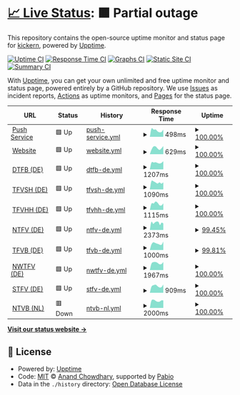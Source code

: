 # [📈 Live Status](https://status.kickern.app): <!--live status--> **🟧 Partial outage**

This repository contains the open-source uptime monitor and status page for [kickern](https://status.kickern.app), powered by [Upptime](https://github.com/upptime/upptime).

[![Uptime CI](https://github.com/kickern/status/workflows/Uptime%20CI/badge.svg)](https://github.com/kickern/status/actions?query=workflow%3A%22Uptime+CI%22)
[![Response Time CI](https://github.com/kickern/status/workflows/Response%20Time%20CI/badge.svg)](https://github.com/kickern/status/actions?query=workflow%3A%22Response+Time+CI%22)
[![Graphs CI](https://github.com/kickern/status/workflows/Graphs%20CI/badge.svg)](https://github.com/kickern/status/actions?query=workflow%3A%22Graphs+CI%22)
[![Static Site CI](https://github.com/kickern/status/workflows/Static%20Site%20CI/badge.svg)](https://github.com/kickern/status/actions?query=workflow%3A%22Static+Site+CI%22)
[![Summary CI](https://github.com/kickern/status/workflows/Summary%20CI/badge.svg)](https://github.com/kickern/status/actions?query=workflow%3A%22Summary+CI%22)

With [Upptime](https://upptime.js.org), you can get your own unlimited and free uptime monitor and status page, powered entirely by a GitHub repository. We use [Issues](https://github.com/kickern/status/issues) as incident reports, [Actions](https://github.com/kickern/status/actions) as uptime monitors, and [Pages](https://status.kickern.app) for the status page.

<!--start: status pages-->
<!-- This summary is generated by Upptime (https://github.com/upptime/upptime) -->
<!-- Do not edit this manually, your changes will be overwritten -->
<!-- prettier-ignore -->
| URL | Status | History | Response Time | Uptime |
| --- | ------ | ------- | ------------- | ------ |
| <img alt="" src="https://icons.duckduckgo.com/ip3/push.kickern.online.ico" height="13"> [Push Service](https://push.kickern.online/health) | 🟩 Up | [push-service.yml](https://github.com/kickern/status/commits/HEAD/history/push-service.yml) | <details><summary><img alt="Response time graph" src="./graphs/push-service/response-time-week.png" height="20"> 498ms</summary><br><a href="https://status.kickern.app/history/push-service"><img alt="Response time 462" src="https://img.shields.io/endpoint?url=https%3A%2F%2Fraw.githubusercontent.com%2Fkickern%2Fstatus%2FHEAD%2Fapi%2Fpush-service%2Fresponse-time.json"></a><br><a href="https://status.kickern.app/history/push-service"><img alt="24-hour response time 554" src="https://img.shields.io/endpoint?url=https%3A%2F%2Fraw.githubusercontent.com%2Fkickern%2Fstatus%2FHEAD%2Fapi%2Fpush-service%2Fresponse-time-day.json"></a><br><a href="https://status.kickern.app/history/push-service"><img alt="7-day response time 498" src="https://img.shields.io/endpoint?url=https%3A%2F%2Fraw.githubusercontent.com%2Fkickern%2Fstatus%2FHEAD%2Fapi%2Fpush-service%2Fresponse-time-week.json"></a><br><a href="https://status.kickern.app/history/push-service"><img alt="30-day response time 464" src="https://img.shields.io/endpoint?url=https%3A%2F%2Fraw.githubusercontent.com%2Fkickern%2Fstatus%2FHEAD%2Fapi%2Fpush-service%2Fresponse-time-month.json"></a><br><a href="https://status.kickern.app/history/push-service"><img alt="1-year response time 462" src="https://img.shields.io/endpoint?url=https%3A%2F%2Fraw.githubusercontent.com%2Fkickern%2Fstatus%2FHEAD%2Fapi%2Fpush-service%2Fresponse-time-year.json"></a></details> | <details><summary><a href="https://status.kickern.app/history/push-service">100.00%</a></summary><a href="https://status.kickern.app/history/push-service"><img alt="All-time uptime 100.00%" src="https://img.shields.io/endpoint?url=https%3A%2F%2Fraw.githubusercontent.com%2Fkickern%2Fstatus%2FHEAD%2Fapi%2Fpush-service%2Fuptime.json"></a><br><a href="https://status.kickern.app/history/push-service"><img alt="24-hour uptime 100.00%" src="https://img.shields.io/endpoint?url=https%3A%2F%2Fraw.githubusercontent.com%2Fkickern%2Fstatus%2FHEAD%2Fapi%2Fpush-service%2Fuptime-day.json"></a><br><a href="https://status.kickern.app/history/push-service"><img alt="7-day uptime 100.00%" src="https://img.shields.io/endpoint?url=https%3A%2F%2Fraw.githubusercontent.com%2Fkickern%2Fstatus%2FHEAD%2Fapi%2Fpush-service%2Fuptime-week.json"></a><br><a href="https://status.kickern.app/history/push-service"><img alt="30-day uptime 100.00%" src="https://img.shields.io/endpoint?url=https%3A%2F%2Fraw.githubusercontent.com%2Fkickern%2Fstatus%2FHEAD%2Fapi%2Fpush-service%2Fuptime-month.json"></a><br><a href="https://status.kickern.app/history/push-service"><img alt="1-year uptime 100.00%" src="https://img.shields.io/endpoint?url=https%3A%2F%2Fraw.githubusercontent.com%2Fkickern%2Fstatus%2FHEAD%2Fapi%2Fpush-service%2Fuptime-year.json"></a></details>
| <img alt="" src="https://icons.duckduckgo.com/ip3/kickern.app.ico" height="13"> [Website](https://kickern.app) | 🟩 Up | [website.yml](https://github.com/kickern/status/commits/HEAD/history/website.yml) | <details><summary><img alt="Response time graph" src="./graphs/website/response-time-week.png" height="20"> 629ms</summary><br><a href="https://status.kickern.app/history/website"><img alt="Response time 606" src="https://img.shields.io/endpoint?url=https%3A%2F%2Fraw.githubusercontent.com%2Fkickern%2Fstatus%2FHEAD%2Fapi%2Fwebsite%2Fresponse-time.json"></a><br><a href="https://status.kickern.app/history/website"><img alt="24-hour response time 805" src="https://img.shields.io/endpoint?url=https%3A%2F%2Fraw.githubusercontent.com%2Fkickern%2Fstatus%2FHEAD%2Fapi%2Fwebsite%2Fresponse-time-day.json"></a><br><a href="https://status.kickern.app/history/website"><img alt="7-day response time 629" src="https://img.shields.io/endpoint?url=https%3A%2F%2Fraw.githubusercontent.com%2Fkickern%2Fstatus%2FHEAD%2Fapi%2Fwebsite%2Fresponse-time-week.json"></a><br><a href="https://status.kickern.app/history/website"><img alt="30-day response time 604" src="https://img.shields.io/endpoint?url=https%3A%2F%2Fraw.githubusercontent.com%2Fkickern%2Fstatus%2FHEAD%2Fapi%2Fwebsite%2Fresponse-time-month.json"></a><br><a href="https://status.kickern.app/history/website"><img alt="1-year response time 606" src="https://img.shields.io/endpoint?url=https%3A%2F%2Fraw.githubusercontent.com%2Fkickern%2Fstatus%2FHEAD%2Fapi%2Fwebsite%2Fresponse-time-year.json"></a></details> | <details><summary><a href="https://status.kickern.app/history/website">100.00%</a></summary><a href="https://status.kickern.app/history/website"><img alt="All-time uptime 100.00%" src="https://img.shields.io/endpoint?url=https%3A%2F%2Fraw.githubusercontent.com%2Fkickern%2Fstatus%2FHEAD%2Fapi%2Fwebsite%2Fuptime.json"></a><br><a href="https://status.kickern.app/history/website"><img alt="24-hour uptime 100.00%" src="https://img.shields.io/endpoint?url=https%3A%2F%2Fraw.githubusercontent.com%2Fkickern%2Fstatus%2FHEAD%2Fapi%2Fwebsite%2Fuptime-day.json"></a><br><a href="https://status.kickern.app/history/website"><img alt="7-day uptime 100.00%" src="https://img.shields.io/endpoint?url=https%3A%2F%2Fraw.githubusercontent.com%2Fkickern%2Fstatus%2FHEAD%2Fapi%2Fwebsite%2Fuptime-week.json"></a><br><a href="https://status.kickern.app/history/website"><img alt="30-day uptime 100.00%" src="https://img.shields.io/endpoint?url=https%3A%2F%2Fraw.githubusercontent.com%2Fkickern%2Fstatus%2FHEAD%2Fapi%2Fwebsite%2Fuptime-month.json"></a><br><a href="https://status.kickern.app/history/website"><img alt="1-year uptime 100.00%" src="https://img.shields.io/endpoint?url=https%3A%2F%2Fraw.githubusercontent.com%2Fkickern%2Fstatus%2FHEAD%2Fapi%2Fwebsite%2Fuptime-year.json"></a></details>
| <img alt="" src="https://icons.duckduckgo.com/ip3/dtfb.de.ico" height="13"> [DTFB (DE)](https://dtfb.de) | 🟩 Up | [dtfb-de.yml](https://github.com/kickern/status/commits/HEAD/history/dtfb-de.yml) | <details><summary><img alt="Response time graph" src="./graphs/dtfb-de/response-time-week.png" height="20"> 1207ms</summary><br><a href="https://status.kickern.app/history/dtfb-de"><img alt="Response time 1229" src="https://img.shields.io/endpoint?url=https%3A%2F%2Fraw.githubusercontent.com%2Fkickern%2Fstatus%2FHEAD%2Fapi%2Fdtfb-de%2Fresponse-time.json"></a><br><a href="https://status.kickern.app/history/dtfb-de"><img alt="24-hour response time 1428" src="https://img.shields.io/endpoint?url=https%3A%2F%2Fraw.githubusercontent.com%2Fkickern%2Fstatus%2FHEAD%2Fapi%2Fdtfb-de%2Fresponse-time-day.json"></a><br><a href="https://status.kickern.app/history/dtfb-de"><img alt="7-day response time 1207" src="https://img.shields.io/endpoint?url=https%3A%2F%2Fraw.githubusercontent.com%2Fkickern%2Fstatus%2FHEAD%2Fapi%2Fdtfb-de%2Fresponse-time-week.json"></a><br><a href="https://status.kickern.app/history/dtfb-de"><img alt="30-day response time 1304" src="https://img.shields.io/endpoint?url=https%3A%2F%2Fraw.githubusercontent.com%2Fkickern%2Fstatus%2FHEAD%2Fapi%2Fdtfb-de%2Fresponse-time-month.json"></a><br><a href="https://status.kickern.app/history/dtfb-de"><img alt="1-year response time 1229" src="https://img.shields.io/endpoint?url=https%3A%2F%2Fraw.githubusercontent.com%2Fkickern%2Fstatus%2FHEAD%2Fapi%2Fdtfb-de%2Fresponse-time-year.json"></a></details> | <details><summary><a href="https://status.kickern.app/history/dtfb-de">100.00%</a></summary><a href="https://status.kickern.app/history/dtfb-de"><img alt="All-time uptime 100.00%" src="https://img.shields.io/endpoint?url=https%3A%2F%2Fraw.githubusercontent.com%2Fkickern%2Fstatus%2FHEAD%2Fapi%2Fdtfb-de%2Fuptime.json"></a><br><a href="https://status.kickern.app/history/dtfb-de"><img alt="24-hour uptime 100.00%" src="https://img.shields.io/endpoint?url=https%3A%2F%2Fraw.githubusercontent.com%2Fkickern%2Fstatus%2FHEAD%2Fapi%2Fdtfb-de%2Fuptime-day.json"></a><br><a href="https://status.kickern.app/history/dtfb-de"><img alt="7-day uptime 100.00%" src="https://img.shields.io/endpoint?url=https%3A%2F%2Fraw.githubusercontent.com%2Fkickern%2Fstatus%2FHEAD%2Fapi%2Fdtfb-de%2Fuptime-week.json"></a><br><a href="https://status.kickern.app/history/dtfb-de"><img alt="30-day uptime 100.00%" src="https://img.shields.io/endpoint?url=https%3A%2F%2Fraw.githubusercontent.com%2Fkickern%2Fstatus%2FHEAD%2Fapi%2Fdtfb-de%2Fuptime-month.json"></a><br><a href="https://status.kickern.app/history/dtfb-de"><img alt="1-year uptime 100.00%" src="https://img.shields.io/endpoint?url=https%3A%2F%2Fraw.githubusercontent.com%2Fkickern%2Fstatus%2FHEAD%2Fapi%2Fdtfb-de%2Fuptime-year.json"></a></details>
| <img alt="" src="https://icons.duckduckgo.com/ip3/tfvsh.de.ico" height="13"> [TFVSH (DE)](https://tfvsh.de) | 🟩 Up | [tfvsh-de.yml](https://github.com/kickern/status/commits/HEAD/history/tfvsh-de.yml) | <details><summary><img alt="Response time graph" src="./graphs/tfvsh-de/response-time-week.png" height="20"> 1090ms</summary><br><a href="https://status.kickern.app/history/tfvsh-de"><img alt="Response time 1116" src="https://img.shields.io/endpoint?url=https%3A%2F%2Fraw.githubusercontent.com%2Fkickern%2Fstatus%2FHEAD%2Fapi%2Ftfvsh-de%2Fresponse-time.json"></a><br><a href="https://status.kickern.app/history/tfvsh-de"><img alt="24-hour response time 1091" src="https://img.shields.io/endpoint?url=https%3A%2F%2Fraw.githubusercontent.com%2Fkickern%2Fstatus%2FHEAD%2Fapi%2Ftfvsh-de%2Fresponse-time-day.json"></a><br><a href="https://status.kickern.app/history/tfvsh-de"><img alt="7-day response time 1090" src="https://img.shields.io/endpoint?url=https%3A%2F%2Fraw.githubusercontent.com%2Fkickern%2Fstatus%2FHEAD%2Fapi%2Ftfvsh-de%2Fresponse-time-week.json"></a><br><a href="https://status.kickern.app/history/tfvsh-de"><img alt="30-day response time 1278" src="https://img.shields.io/endpoint?url=https%3A%2F%2Fraw.githubusercontent.com%2Fkickern%2Fstatus%2FHEAD%2Fapi%2Ftfvsh-de%2Fresponse-time-month.json"></a><br><a href="https://status.kickern.app/history/tfvsh-de"><img alt="1-year response time 1116" src="https://img.shields.io/endpoint?url=https%3A%2F%2Fraw.githubusercontent.com%2Fkickern%2Fstatus%2FHEAD%2Fapi%2Ftfvsh-de%2Fresponse-time-year.json"></a></details> | <details><summary><a href="https://status.kickern.app/history/tfvsh-de">100.00%</a></summary><a href="https://status.kickern.app/history/tfvsh-de"><img alt="All-time uptime 99.63%" src="https://img.shields.io/endpoint?url=https%3A%2F%2Fraw.githubusercontent.com%2Fkickern%2Fstatus%2FHEAD%2Fapi%2Ftfvsh-de%2Fuptime.json"></a><br><a href="https://status.kickern.app/history/tfvsh-de"><img alt="24-hour uptime 100.00%" src="https://img.shields.io/endpoint?url=https%3A%2F%2Fraw.githubusercontent.com%2Fkickern%2Fstatus%2FHEAD%2Fapi%2Ftfvsh-de%2Fuptime-day.json"></a><br><a href="https://status.kickern.app/history/tfvsh-de"><img alt="7-day uptime 100.00%" src="https://img.shields.io/endpoint?url=https%3A%2F%2Fraw.githubusercontent.com%2Fkickern%2Fstatus%2FHEAD%2Fapi%2Ftfvsh-de%2Fuptime-week.json"></a><br><a href="https://status.kickern.app/history/tfvsh-de"><img alt="30-day uptime 100.00%" src="https://img.shields.io/endpoint?url=https%3A%2F%2Fraw.githubusercontent.com%2Fkickern%2Fstatus%2FHEAD%2Fapi%2Ftfvsh-de%2Fuptime-month.json"></a><br><a href="https://status.kickern.app/history/tfvsh-de"><img alt="1-year uptime 99.63%" src="https://img.shields.io/endpoint?url=https%3A%2F%2Fraw.githubusercontent.com%2Fkickern%2Fstatus%2FHEAD%2Fapi%2Ftfvsh-de%2Fuptime-year.json"></a></details>
| <img alt="" src="https://icons.duckduckgo.com/ip3/kickern-hamburg.de.ico" height="13"> [TFVHH (DE)](https://kickern-hamburg.de) | 🟩 Up | [tfvhh-de.yml](https://github.com/kickern/status/commits/HEAD/history/tfvhh-de.yml) | <details><summary><img alt="Response time graph" src="./graphs/tfvhh-de/response-time-week.png" height="20"> 1115ms</summary><br><a href="https://status.kickern.app/history/tfvhh-de"><img alt="Response time 2136" src="https://img.shields.io/endpoint?url=https%3A%2F%2Fraw.githubusercontent.com%2Fkickern%2Fstatus%2FHEAD%2Fapi%2Ftfvhh-de%2Fresponse-time.json"></a><br><a href="https://status.kickern.app/history/tfvhh-de"><img alt="24-hour response time 1147" src="https://img.shields.io/endpoint?url=https%3A%2F%2Fraw.githubusercontent.com%2Fkickern%2Fstatus%2FHEAD%2Fapi%2Ftfvhh-de%2Fresponse-time-day.json"></a><br><a href="https://status.kickern.app/history/tfvhh-de"><img alt="7-day response time 1115" src="https://img.shields.io/endpoint?url=https%3A%2F%2Fraw.githubusercontent.com%2Fkickern%2Fstatus%2FHEAD%2Fapi%2Ftfvhh-de%2Fresponse-time-week.json"></a><br><a href="https://status.kickern.app/history/tfvhh-de"><img alt="30-day response time 1060" src="https://img.shields.io/endpoint?url=https%3A%2F%2Fraw.githubusercontent.com%2Fkickern%2Fstatus%2FHEAD%2Fapi%2Ftfvhh-de%2Fresponse-time-month.json"></a><br><a href="https://status.kickern.app/history/tfvhh-de"><img alt="1-year response time 2136" src="https://img.shields.io/endpoint?url=https%3A%2F%2Fraw.githubusercontent.com%2Fkickern%2Fstatus%2FHEAD%2Fapi%2Ftfvhh-de%2Fresponse-time-year.json"></a></details> | <details><summary><a href="https://status.kickern.app/history/tfvhh-de">100.00%</a></summary><a href="https://status.kickern.app/history/tfvhh-de"><img alt="All-time uptime 99.15%" src="https://img.shields.io/endpoint?url=https%3A%2F%2Fraw.githubusercontent.com%2Fkickern%2Fstatus%2FHEAD%2Fapi%2Ftfvhh-de%2Fuptime.json"></a><br><a href="https://status.kickern.app/history/tfvhh-de"><img alt="24-hour uptime 100.00%" src="https://img.shields.io/endpoint?url=https%3A%2F%2Fraw.githubusercontent.com%2Fkickern%2Fstatus%2FHEAD%2Fapi%2Ftfvhh-de%2Fuptime-day.json"></a><br><a href="https://status.kickern.app/history/tfvhh-de"><img alt="7-day uptime 100.00%" src="https://img.shields.io/endpoint?url=https%3A%2F%2Fraw.githubusercontent.com%2Fkickern%2Fstatus%2FHEAD%2Fapi%2Ftfvhh-de%2Fuptime-week.json"></a><br><a href="https://status.kickern.app/history/tfvhh-de"><img alt="30-day uptime 100.00%" src="https://img.shields.io/endpoint?url=https%3A%2F%2Fraw.githubusercontent.com%2Fkickern%2Fstatus%2FHEAD%2Fapi%2Ftfvhh-de%2Fuptime-month.json"></a><br><a href="https://status.kickern.app/history/tfvhh-de"><img alt="1-year uptime 99.15%" src="https://img.shields.io/endpoint?url=https%3A%2F%2Fraw.githubusercontent.com%2Fkickern%2Fstatus%2FHEAD%2Fapi%2Ftfvhh-de%2Fuptime-year.json"></a></details>
| <img alt="" src="https://icons.duckduckgo.com/ip3/ntfv.de.ico" height="13"> [NTFV (DE)](https://ntfv.de) | 🟩 Up | [ntfv-de.yml](https://github.com/kickern/status/commits/HEAD/history/ntfv-de.yml) | <details><summary><img alt="Response time graph" src="./graphs/ntfv-de/response-time-week.png" height="20"> 2373ms</summary><br><a href="https://status.kickern.app/history/ntfv-de"><img alt="Response time 2438" src="https://img.shields.io/endpoint?url=https%3A%2F%2Fraw.githubusercontent.com%2Fkickern%2Fstatus%2FHEAD%2Fapi%2Fntfv-de%2Fresponse-time.json"></a><br><a href="https://status.kickern.app/history/ntfv-de"><img alt="24-hour response time 2178" src="https://img.shields.io/endpoint?url=https%3A%2F%2Fraw.githubusercontent.com%2Fkickern%2Fstatus%2FHEAD%2Fapi%2Fntfv-de%2Fresponse-time-day.json"></a><br><a href="https://status.kickern.app/history/ntfv-de"><img alt="7-day response time 2373" src="https://img.shields.io/endpoint?url=https%3A%2F%2Fraw.githubusercontent.com%2Fkickern%2Fstatus%2FHEAD%2Fapi%2Fntfv-de%2Fresponse-time-week.json"></a><br><a href="https://status.kickern.app/history/ntfv-de"><img alt="30-day response time 2460" src="https://img.shields.io/endpoint?url=https%3A%2F%2Fraw.githubusercontent.com%2Fkickern%2Fstatus%2FHEAD%2Fapi%2Fntfv-de%2Fresponse-time-month.json"></a><br><a href="https://status.kickern.app/history/ntfv-de"><img alt="1-year response time 2438" src="https://img.shields.io/endpoint?url=https%3A%2F%2Fraw.githubusercontent.com%2Fkickern%2Fstatus%2FHEAD%2Fapi%2Fntfv-de%2Fresponse-time-year.json"></a></details> | <details><summary><a href="https://status.kickern.app/history/ntfv-de">99.45%</a></summary><a href="https://status.kickern.app/history/ntfv-de"><img alt="All-time uptime 99.86%" src="https://img.shields.io/endpoint?url=https%3A%2F%2Fraw.githubusercontent.com%2Fkickern%2Fstatus%2FHEAD%2Fapi%2Fntfv-de%2Fuptime.json"></a><br><a href="https://status.kickern.app/history/ntfv-de"><img alt="24-hour uptime 96.14%" src="https://img.shields.io/endpoint?url=https%3A%2F%2Fraw.githubusercontent.com%2Fkickern%2Fstatus%2FHEAD%2Fapi%2Fntfv-de%2Fuptime-day.json"></a><br><a href="https://status.kickern.app/history/ntfv-de"><img alt="7-day uptime 99.45%" src="https://img.shields.io/endpoint?url=https%3A%2F%2Fraw.githubusercontent.com%2Fkickern%2Fstatus%2FHEAD%2Fapi%2Fntfv-de%2Fuptime-week.json"></a><br><a href="https://status.kickern.app/history/ntfv-de"><img alt="30-day uptime 99.77%" src="https://img.shields.io/endpoint?url=https%3A%2F%2Fraw.githubusercontent.com%2Fkickern%2Fstatus%2FHEAD%2Fapi%2Fntfv-de%2Fuptime-month.json"></a><br><a href="https://status.kickern.app/history/ntfv-de"><img alt="1-year uptime 99.86%" src="https://img.shields.io/endpoint?url=https%3A%2F%2Fraw.githubusercontent.com%2Fkickern%2Fstatus%2FHEAD%2Fapi%2Fntfv-de%2Fuptime-year.json"></a></details>
| <img alt="" src="https://icons.duckduckgo.com/ip3/tfvb.de.ico" height="13"> [TFVB (DE)](https://tfvb.de/) | 🟩 Up | [tfvb-de.yml](https://github.com/kickern/status/commits/HEAD/history/tfvb-de.yml) | <details><summary><img alt="Response time graph" src="./graphs/tfvb-de/response-time-week.png" height="20"> 1000ms</summary><br><a href="https://status.kickern.app/history/tfvb-de"><img alt="Response time 939" src="https://img.shields.io/endpoint?url=https%3A%2F%2Fraw.githubusercontent.com%2Fkickern%2Fstatus%2FHEAD%2Fapi%2Ftfvb-de%2Fresponse-time.json"></a><br><a href="https://status.kickern.app/history/tfvb-de"><img alt="24-hour response time 1294" src="https://img.shields.io/endpoint?url=https%3A%2F%2Fraw.githubusercontent.com%2Fkickern%2Fstatus%2FHEAD%2Fapi%2Ftfvb-de%2Fresponse-time-day.json"></a><br><a href="https://status.kickern.app/history/tfvb-de"><img alt="7-day response time 1000" src="https://img.shields.io/endpoint?url=https%3A%2F%2Fraw.githubusercontent.com%2Fkickern%2Fstatus%2FHEAD%2Fapi%2Ftfvb-de%2Fresponse-time-week.json"></a><br><a href="https://status.kickern.app/history/tfvb-de"><img alt="30-day response time 958" src="https://img.shields.io/endpoint?url=https%3A%2F%2Fraw.githubusercontent.com%2Fkickern%2Fstatus%2FHEAD%2Fapi%2Ftfvb-de%2Fresponse-time-month.json"></a><br><a href="https://status.kickern.app/history/tfvb-de"><img alt="1-year response time 939" src="https://img.shields.io/endpoint?url=https%3A%2F%2Fraw.githubusercontent.com%2Fkickern%2Fstatus%2FHEAD%2Fapi%2Ftfvb-de%2Fresponse-time-year.json"></a></details> | <details><summary><a href="https://status.kickern.app/history/tfvb-de">99.81%</a></summary><a href="https://status.kickern.app/history/tfvb-de"><img alt="All-time uptime 99.99%" src="https://img.shields.io/endpoint?url=https%3A%2F%2Fraw.githubusercontent.com%2Fkickern%2Fstatus%2FHEAD%2Fapi%2Ftfvb-de%2Fuptime.json"></a><br><a href="https://status.kickern.app/history/tfvb-de"><img alt="24-hour uptime 100.00%" src="https://img.shields.io/endpoint?url=https%3A%2F%2Fraw.githubusercontent.com%2Fkickern%2Fstatus%2FHEAD%2Fapi%2Ftfvb-de%2Fuptime-day.json"></a><br><a href="https://status.kickern.app/history/tfvb-de"><img alt="7-day uptime 99.81%" src="https://img.shields.io/endpoint?url=https%3A%2F%2Fraw.githubusercontent.com%2Fkickern%2Fstatus%2FHEAD%2Fapi%2Ftfvb-de%2Fuptime-week.json"></a><br><a href="https://status.kickern.app/history/tfvb-de"><img alt="30-day uptime 99.96%" src="https://img.shields.io/endpoint?url=https%3A%2F%2Fraw.githubusercontent.com%2Fkickern%2Fstatus%2FHEAD%2Fapi%2Ftfvb-de%2Fuptime-month.json"></a><br><a href="https://status.kickern.app/history/tfvb-de"><img alt="1-year uptime 99.99%" src="https://img.shields.io/endpoint?url=https%3A%2F%2Fraw.githubusercontent.com%2Fkickern%2Fstatus%2FHEAD%2Fapi%2Ftfvb-de%2Fuptime-year.json"></a></details>
| <img alt="" src="https://icons.duckduckgo.com/ip3/nwtfv.com.ico" height="13"> [NWTFV (DE)](https://nwtfv.com) | 🟩 Up | [nwtfv-de.yml](https://github.com/kickern/status/commits/HEAD/history/nwtfv-de.yml) | <details><summary><img alt="Response time graph" src="./graphs/nwtfv-de/response-time-week.png" height="20"> 1967ms</summary><br><a href="https://status.kickern.app/history/nwtfv-de"><img alt="Response time 2301" src="https://img.shields.io/endpoint?url=https%3A%2F%2Fraw.githubusercontent.com%2Fkickern%2Fstatus%2FHEAD%2Fapi%2Fnwtfv-de%2Fresponse-time.json"></a><br><a href="https://status.kickern.app/history/nwtfv-de"><img alt="24-hour response time 2208" src="https://img.shields.io/endpoint?url=https%3A%2F%2Fraw.githubusercontent.com%2Fkickern%2Fstatus%2FHEAD%2Fapi%2Fnwtfv-de%2Fresponse-time-day.json"></a><br><a href="https://status.kickern.app/history/nwtfv-de"><img alt="7-day response time 1967" src="https://img.shields.io/endpoint?url=https%3A%2F%2Fraw.githubusercontent.com%2Fkickern%2Fstatus%2FHEAD%2Fapi%2Fnwtfv-de%2Fresponse-time-week.json"></a><br><a href="https://status.kickern.app/history/nwtfv-de"><img alt="30-day response time 2153" src="https://img.shields.io/endpoint?url=https%3A%2F%2Fraw.githubusercontent.com%2Fkickern%2Fstatus%2FHEAD%2Fapi%2Fnwtfv-de%2Fresponse-time-month.json"></a><br><a href="https://status.kickern.app/history/nwtfv-de"><img alt="1-year response time 2301" src="https://img.shields.io/endpoint?url=https%3A%2F%2Fraw.githubusercontent.com%2Fkickern%2Fstatus%2FHEAD%2Fapi%2Fnwtfv-de%2Fresponse-time-year.json"></a></details> | <details><summary><a href="https://status.kickern.app/history/nwtfv-de">100.00%</a></summary><a href="https://status.kickern.app/history/nwtfv-de"><img alt="All-time uptime 98.32%" src="https://img.shields.io/endpoint?url=https%3A%2F%2Fraw.githubusercontent.com%2Fkickern%2Fstatus%2FHEAD%2Fapi%2Fnwtfv-de%2Fuptime.json"></a><br><a href="https://status.kickern.app/history/nwtfv-de"><img alt="24-hour uptime 100.00%" src="https://img.shields.io/endpoint?url=https%3A%2F%2Fraw.githubusercontent.com%2Fkickern%2Fstatus%2FHEAD%2Fapi%2Fnwtfv-de%2Fuptime-day.json"></a><br><a href="https://status.kickern.app/history/nwtfv-de"><img alt="7-day uptime 100.00%" src="https://img.shields.io/endpoint?url=https%3A%2F%2Fraw.githubusercontent.com%2Fkickern%2Fstatus%2FHEAD%2Fapi%2Fnwtfv-de%2Fuptime-week.json"></a><br><a href="https://status.kickern.app/history/nwtfv-de"><img alt="30-day uptime 99.92%" src="https://img.shields.io/endpoint?url=https%3A%2F%2Fraw.githubusercontent.com%2Fkickern%2Fstatus%2FHEAD%2Fapi%2Fnwtfv-de%2Fuptime-month.json"></a><br><a href="https://status.kickern.app/history/nwtfv-de"><img alt="1-year uptime 98.32%" src="https://img.shields.io/endpoint?url=https%3A%2F%2Fraw.githubusercontent.com%2Fkickern%2Fstatus%2FHEAD%2Fapi%2Fnwtfv-de%2Fuptime-year.json"></a></details>
| <img alt="" src="https://icons.duckduckgo.com/ip3/stfv.de.ico" height="13"> [STFV (DE)](https://stfv.de) | 🟩 Up | [stfv-de.yml](https://github.com/kickern/status/commits/HEAD/history/stfv-de.yml) | <details><summary><img alt="Response time graph" src="./graphs/stfv-de/response-time-week.png" height="20"> 909ms</summary><br><a href="https://status.kickern.app/history/stfv-de"><img alt="Response time 904" src="https://img.shields.io/endpoint?url=https%3A%2F%2Fraw.githubusercontent.com%2Fkickern%2Fstatus%2FHEAD%2Fapi%2Fstfv-de%2Fresponse-time.json"></a><br><a href="https://status.kickern.app/history/stfv-de"><img alt="24-hour response time 1091" src="https://img.shields.io/endpoint?url=https%3A%2F%2Fraw.githubusercontent.com%2Fkickern%2Fstatus%2FHEAD%2Fapi%2Fstfv-de%2Fresponse-time-day.json"></a><br><a href="https://status.kickern.app/history/stfv-de"><img alt="7-day response time 909" src="https://img.shields.io/endpoint?url=https%3A%2F%2Fraw.githubusercontent.com%2Fkickern%2Fstatus%2FHEAD%2Fapi%2Fstfv-de%2Fresponse-time-week.json"></a><br><a href="https://status.kickern.app/history/stfv-de"><img alt="30-day response time 888" src="https://img.shields.io/endpoint?url=https%3A%2F%2Fraw.githubusercontent.com%2Fkickern%2Fstatus%2FHEAD%2Fapi%2Fstfv-de%2Fresponse-time-month.json"></a><br><a href="https://status.kickern.app/history/stfv-de"><img alt="1-year response time 904" src="https://img.shields.io/endpoint?url=https%3A%2F%2Fraw.githubusercontent.com%2Fkickern%2Fstatus%2FHEAD%2Fapi%2Fstfv-de%2Fresponse-time-year.json"></a></details> | <details><summary><a href="https://status.kickern.app/history/stfv-de">100.00%</a></summary><a href="https://status.kickern.app/history/stfv-de"><img alt="All-time uptime 99.99%" src="https://img.shields.io/endpoint?url=https%3A%2F%2Fraw.githubusercontent.com%2Fkickern%2Fstatus%2FHEAD%2Fapi%2Fstfv-de%2Fuptime.json"></a><br><a href="https://status.kickern.app/history/stfv-de"><img alt="24-hour uptime 100.00%" src="https://img.shields.io/endpoint?url=https%3A%2F%2Fraw.githubusercontent.com%2Fkickern%2Fstatus%2FHEAD%2Fapi%2Fstfv-de%2Fuptime-day.json"></a><br><a href="https://status.kickern.app/history/stfv-de"><img alt="7-day uptime 100.00%" src="https://img.shields.io/endpoint?url=https%3A%2F%2Fraw.githubusercontent.com%2Fkickern%2Fstatus%2FHEAD%2Fapi%2Fstfv-de%2Fuptime-week.json"></a><br><a href="https://status.kickern.app/history/stfv-de"><img alt="30-day uptime 100.00%" src="https://img.shields.io/endpoint?url=https%3A%2F%2Fraw.githubusercontent.com%2Fkickern%2Fstatus%2FHEAD%2Fapi%2Fstfv-de%2Fuptime-month.json"></a><br><a href="https://status.kickern.app/history/stfv-de"><img alt="1-year uptime 99.99%" src="https://img.shields.io/endpoint?url=https%3A%2F%2Fraw.githubusercontent.com%2Fkickern%2Fstatus%2FHEAD%2Fapi%2Fstfv-de%2Fuptime-year.json"></a></details>
| <img alt="" src="https://icons.duckduckgo.com/ip3/tafelvoetbal.nl.ico" height="13"> [NTVB (NL)](https://tafelvoetbal.nl) | 🟥 Down | [ntvb-nl.yml](https://github.com/kickern/status/commits/HEAD/history/ntvb-nl.yml) | <details><summary><img alt="Response time graph" src="./graphs/ntvb-nl/response-time-week.png" height="20"> 2000ms</summary><br><a href="https://status.kickern.app/history/ntvb-nl"><img alt="Response time 2278" src="https://img.shields.io/endpoint?url=https%3A%2F%2Fraw.githubusercontent.com%2Fkickern%2Fstatus%2FHEAD%2Fapi%2Fntvb-nl%2Fresponse-time.json"></a><br><a href="https://status.kickern.app/history/ntvb-nl"><img alt="24-hour response time 2070" src="https://img.shields.io/endpoint?url=https%3A%2F%2Fraw.githubusercontent.com%2Fkickern%2Fstatus%2FHEAD%2Fapi%2Fntvb-nl%2Fresponse-time-day.json"></a><br><a href="https://status.kickern.app/history/ntvb-nl"><img alt="7-day response time 2000" src="https://img.shields.io/endpoint?url=https%3A%2F%2Fraw.githubusercontent.com%2Fkickern%2Fstatus%2FHEAD%2Fapi%2Fntvb-nl%2Fresponse-time-week.json"></a><br><a href="https://status.kickern.app/history/ntvb-nl"><img alt="30-day response time 3765" src="https://img.shields.io/endpoint?url=https%3A%2F%2Fraw.githubusercontent.com%2Fkickern%2Fstatus%2FHEAD%2Fapi%2Fntvb-nl%2Fresponse-time-month.json"></a><br><a href="https://status.kickern.app/history/ntvb-nl"><img alt="1-year response time 2278" src="https://img.shields.io/endpoint?url=https%3A%2F%2Fraw.githubusercontent.com%2Fkickern%2Fstatus%2FHEAD%2Fapi%2Fntvb-nl%2Fresponse-time-year.json"></a></details> | <details><summary><a href="https://status.kickern.app/history/ntvb-nl">100.00%</a></summary><a href="https://status.kickern.app/history/ntvb-nl"><img alt="All-time uptime 99.77%" src="https://img.shields.io/endpoint?url=https%3A%2F%2Fraw.githubusercontent.com%2Fkickern%2Fstatus%2FHEAD%2Fapi%2Fntvb-nl%2Fuptime.json"></a><br><a href="https://status.kickern.app/history/ntvb-nl"><img alt="24-hour uptime 99.99%" src="https://img.shields.io/endpoint?url=https%3A%2F%2Fraw.githubusercontent.com%2Fkickern%2Fstatus%2FHEAD%2Fapi%2Fntvb-nl%2Fuptime-day.json"></a><br><a href="https://status.kickern.app/history/ntvb-nl"><img alt="7-day uptime 100.00%" src="https://img.shields.io/endpoint?url=https%3A%2F%2Fraw.githubusercontent.com%2Fkickern%2Fstatus%2FHEAD%2Fapi%2Fntvb-nl%2Fuptime-week.json"></a><br><a href="https://status.kickern.app/history/ntvb-nl"><img alt="30-day uptime 99.93%" src="https://img.shields.io/endpoint?url=https%3A%2F%2Fraw.githubusercontent.com%2Fkickern%2Fstatus%2FHEAD%2Fapi%2Fntvb-nl%2Fuptime-month.json"></a><br><a href="https://status.kickern.app/history/ntvb-nl"><img alt="1-year uptime 99.77%" src="https://img.shields.io/endpoint?url=https%3A%2F%2Fraw.githubusercontent.com%2Fkickern%2Fstatus%2FHEAD%2Fapi%2Fntvb-nl%2Fuptime-year.json"></a></details>

<!--end: status pages-->

[**Visit our status website →**](https://status.kickern.app)

## 📄 License

- Powered by: [Upptime](https://github.com/upptime/upptime)
- Code: [MIT](./LICENSE) © [Anand Chowdhary](https://anandchowdhary.com), supported by [Pabio](https://pabio.com)
- Data in the `./history` directory: [Open Database License](https://opendatacommons.org/licenses/odbl/1-0/)
